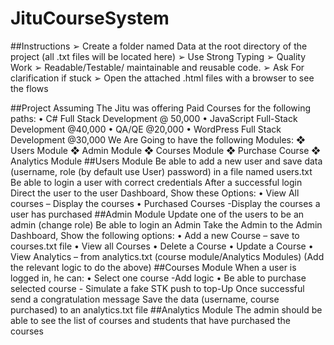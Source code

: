 # JituCourseSystem
##Instructions
➢ Create a folder named Data at the root directory of the project (all .txt files will be located here)
➢ Use Strong Typing 
➢ Quality Work
➢ Readable/Testable/ maintainable and reusable code.
➢ Ask For clarification if stuck
➢ Open the attached .html files with a browser to see the flows

##Project
Assuming The Jitu was offering Paid Courses for the following paths:
• C# Full Stack Development @ 50,000
• JavaScript Full-Stack Development @40,000
• QA/QE @20,000
• WordPress Full Stack Development @30,000
We Are Going to have the following Modules:
❖ Users Module 
❖ Admin Module
❖ Courses Module
❖ Purchase Course
❖ Analytics Module
##Users Module
Be able to add a new user and save data (username, role (by default use User) password) in a file named
users.txt
Be able to login a user with correct credentials
After a successful login Direct the user to the user Dashboard, Show these Options:
• View All courses – Display the courses
• Purchased Courses -Display the courses a user has purchased
##Admin Module
Update one of the users to be an admin (change role)
Be able to login an Admin
Take the Admin to the Admin Dashboard, Show the following options:
• Add a new Course – save to courses.txt file 
• View all Courses
• Delete a Course 
• Update a Course 
• View Analytics – from analytics.txt (course module/Analytics Modules)
(Add the relevant logic to do the above)
##Courses Module
When a user is logged in, he can:
• Select one course -Add logic
• Be able to purchase selected course - Simulate a fake STK push to top-Up
Once successful send a congratulation message 
Save the data (username, course purchased) to an analytics.txt file
##Analytics Module
The admin should be able to see the list of courses and students that have purchased the courses
